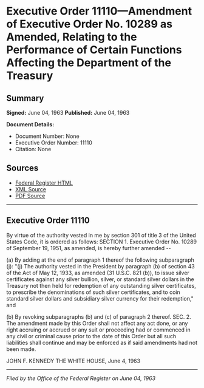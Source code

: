 # Executive Order 11110—Amendment of Executive Order No. 10289 as Amended, Relating to the Performance of Certain Functions Affecting the Department of the Treasury

## Summary

**Signed:** June 04, 1963
**Published:** June 04, 1963

**Document Details:**
- Document Number: None
- Executive Order Number: 11110
- Citation: None

## Sources
- [Federal Register HTML](https://www.presidency.ucsb.edu/documents/executive-order-11110-amendment-executive-order-no-10289-amended-relating-the-performance)
- [XML Source](None)
- [PDF Source](None)

---

## Executive Order 11110

By virtue of the authority vested in me by section 301 of title 3 of the United States Code, it is ordered as follows:
SECTION 1. Executive Order No. 10289 of September 19, 1951, as amended, is hereby further amended --

(a) By adding at the end of paragraph 1 thereof the following subparagraph (j):
"(j) The authority vested in the President by paragraph (b) of section 43 of the Act of May 12, 1933, as amended (31 U.S.C. 821 (b)), to issue silver certificates against any silver bullion, silver, or standard silver dollars in the Treasury not then held for redemption of any outstanding silver certificates, to prescribe the denominations of such silver certificates, and to coin standard silver dollars and subsidiary silver currency for their redemption," and

(b) By revoking subparagraphs (b) and (c) of paragraph 2 thereof.
SEC. 2. The amendment made by this Order shall not affect any act done, or any right accruing or accrued or any suit or proceeding had or commenced in any civil or criminal cause prior to the date of this Order but all such liabilities shall continue and may be enforced as if said amendments had not been made.

JOHN F. KENNEDY
THE WHITE HOUSE,
June 4, 1963

---

*Filed by the Office of the Federal Register on June 04, 1963*

